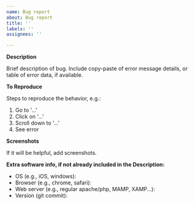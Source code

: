 ```yaml
---
name: Bug report
about: Bug report
title: ''
labels: ''
assignees: ''

---
```


**Description**

Brief description of bug. Include copy-paste of error message details, or table of error data, if available.

**To Reproduce**

Steps to reproduce the behavior, e.g.:

1. Go to '...'
2. Click on '...'
3. Scroll down to '...'
4. See error

**Screenshots**

If it will be helpful, add screenshots.

**Extra software info, if not already included in the Description:**

- OS (e.g., iOS, windows):
- Browser (e.g., chrome, safari):
- Web server (e.g., regular apache/php, MAMP, XAMP...):
- Version (git commit): 
